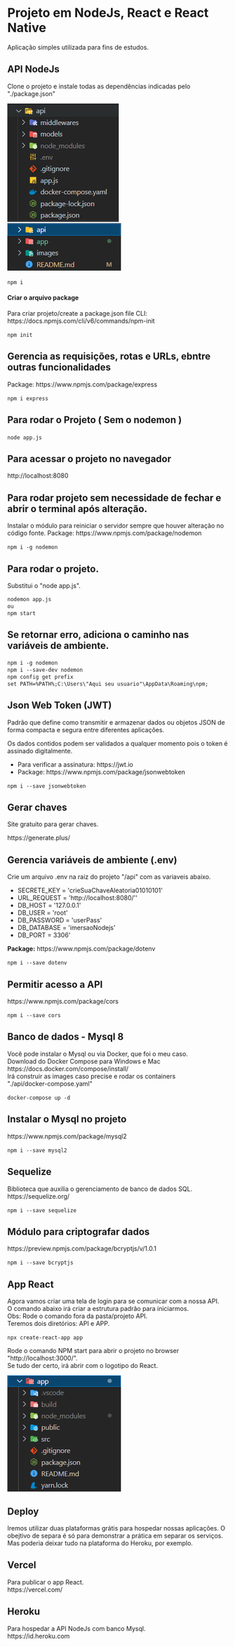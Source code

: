 <h1>Projeto em NodeJs, React e React Native</h1>
<p>Aplicação simples utilizada para fins de estudos.</p>
<h2>API NodeJs</h2>
<p>
	Clone o projeto e instale todas as dependências indicadas pelo "./package.json"
</p>

![Estrutura da API](https://github.com/givisiez/imersao8/blob/main/images/estrutura-api.png?raw=true)
![Estrutura geral](https://github.com/givisiez/imersao8/blob/main/images/estrutura-geral.png?raw=true)

`npm i`
<h4>Criar o arquivo package</h4>
<p>
Para criar projeto/create a package.json file
CLI: https://docs.npmjs.com/cli/v6/commands/npm-init
</p> 

`npm init`  
<h2>Gerencia as requisições, rotas e URLs, ebntre outras funcionalidades</h2>
Package: https://www.npmjs.com/package/express 

`npm i express`
<h2>Para rodar o Projeto ( Sem o nodemon )</h2> 

`node app.js`  
<h2>Para acessar o projeto no navegador</h2>
<p>http://localhost:8080</p>
<h2>Para rodar projeto sem necessidade de fechar e abrir o terminal após alteração.</h2>
<p>
	Instalar o módulo para reiniciar o servidor sempre que houver alteração no código fonte.
	Package: https://www.npmjs.com/package/nodemon
</p>  

`npm i -g nodemon`
<h2>Para rodar o projeto. </h2>
<p>Substitui o "node app.js".</p>

```
nodemon app.js
ou
npm start
```
<h2>Se retornar erro, adiciona o caminho nas variáveis de ambiente.</h2>

```
npm i -g nodemon
npm i --save-dev nodemon
npm config get prefix
set PATH=%PATH%;C:\Users\"Aqui seu usuario"\AppData\Roaming\npm;
```
<h2>Json Web Token (JWT)</h2>
<p>
	Padrão que define como transmitir e armazenar dados ou objetos JSON
	de forma compacta e segura entre diferentes aplicações.
</p>
<p>
	Os dados contidos podem ser validados a qualquer momento pois o token é assinado digitalmente.
</p>
<ul>
	<li>Para verificar a assinatura: https://jwt.io</li>
	<li>Package: https://www.npmjs.com/package/jsonwebtoken</li>
</ul> 

`npm i --save jsonwebtoken`
<h2>Gerar chaves</h2>
<p>Site gratuito para gerar chaves.</p>
<p>https://generate.plus/</p>
<h2>Gerencia variáveis de ambiente (.env)</h2>
<p>Crie um arquivo .env na raiz do projeto "/api" com as variaveis abaixo.</p>
<ul>
	<li>SECRETE_KEY = 'crieSuaChaveAleatoria01010101'</li>
	<li>URL_REQUEST = 'http://localhost:8080/''</li>
	<li>DB_HOST = '127.0.0.1'</li>
	<li>DB_USER = 'root'</li>
	<li>DB_PASSWORD = 'userPass'</li>
	<li>DB_DATABASE = 'imersaoNodejs'</li>
	<li>DB_PORT = 3306'</li>
</ul>
<p>
	<b>Package:</b> https://www.npmjs.com/package/dotenv
</p> 

`npm i --save dotenv`
<h2>Permitir acesso a API</h2>
https://www.npmjs.com/package/cors 

`npm i --save cors`
<h2>Banco de dados - Mysql 8</h2>
<p>
	Você pode instalar o Mysql ou via Docker, que foi o meu caso.<br  />
	Download do Docker Compose para Windows e Mac<br  />
	https://docs.docker.com/compose/install/<br  />
	Irá construir as images caso precise e rodar os containers<br  />
	"./api/docker-compose.yaml"
</p>  

`docker-compose up -d`
<h2>Instalar o Mysql no projeto</h2>
<p>https://www.npmjs.com/package/mysql2</p>  

`npm i --save mysql2`
<h2>Sequelize</h2>
<p>
	Biblioteca que auxilia o gerenciamento de banco de dados SQL.<br  />
	https://sequelize.org/
</p>  

`npm i --save sequelize`
<h2>Módulo para criptografar dados</h2>
<p>https://preview.npmjs.com/package/bcryptjs/v/1.0.1</p> 

`npm i --save bcryptjs`
<h2>App React</h2>
<p>
	Agora vamos criar uma tela de login para se comunicar com a nossa API.<br  />
	O comando abaixo irá criar a estrutura padrão para iniciarmos.<br  />
	Obs: Rode o comando fora da pasta/projeto API.<br  />
	Teremos dois diretórios: API e APP.
</p> 

`npx create-react-app app`
<p>
	Rode o comando NPM start para abrir o projeto no browser "http://localhost:3000/". <br  />
	Se tudo der certo, irá abrir com o logotipo do React.
</p> 

![Estrutura inicial do APP](https://github.com/givisiez/imersao8/blob/main/images/estrutura-app.png?raw=true)

<h2>Deploy</h2>
<p>
	Iremos utilizar duas plataformas grátis para hospedar nossas aplicações.
	O obejtivo de separa é só para demonstrar a prática em separar os serviços.
	Mas poderia deixar tudo na plataforma do Heroku, por exemplo.
</p>
<h2>Vercel</h2>
<p>
Para publicar o app React. <br/>
https://vercel.com/
</p>
<h2>Heroku</h2>
<p>
	Para hospedar a API NodeJs com banco Mysql. <br  />
	https://id.heroku.com
</p>